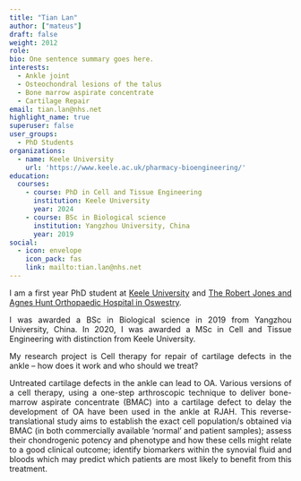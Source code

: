 ```yaml
---
title: "Tian Lan"
author: ["mateus"]
draft: false
weight: 2012
role: 
bio: One sentence summary goes here.
interests:
  - Ankle joint
  - Osteochondral lesions of the talus
  - Bone marrow aspirate concentrate
  - Cartilage Repair
email: tian.lan@nhs.net
highlight_name: true
superuser: false
user_groups:
  - PhD Students
organizations:
  - name: Keele University
    url: 'https://www.keele.ac.uk/pharmacy-bioengineering/'
education:
  courses:
    - course: PhD in Cell and Tissue Engineering
      institution: Keele University
      year: 2024
    - course: BSc in Biological science
      institution: Yangzhou University, China
      year: 2019
social:
  - icon: envelope
    icon_pack: fas
    link: mailto:tian.lan@nhs.net
---
```

<style>
body {
text-align: justify}
</style>

I am a first year PhD student at [Keele University](https://www.keele.ac.uk/) and [The Robert Jones and Agnes Hunt Orthopaedic Hospital in Oswestry](https://www.rjah.nhs.uk/).

I was awarded a BSc in Biological science in 2019 from Yangzhou University, China. In 2020, I was awarded a MSc in Cell and Tissue Engineering with distinction from Keele University.

My research project is Cell therapy for repair of cartilage defects in the ankle – how does it work and who should we treat?

Untreated cartilage defects in the ankle can lead to OA.
Various versions of a cell therapy, using a one-step arthroscopic technique to deliver bone-marrow aspirate concentrate (BMAC) into a cartilage defect to delay the development of OA have been used in the ankle at RJAH.
This reverse-translational study aims to establish the exact cell population/s obtained via BMAC (in both commercially available ‘normal’ and patient samples); assess their chondrogenic potency and phenotype and how these cells might relate to a good clinical outcome; identify biomarkers within the synovial fluid and bloods which may predict which patients are most likely to benefit from this treatment.
